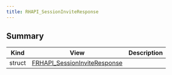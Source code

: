 ```yaml
---
title: RHAPI_SessionInviteResponse
---
```


## Summary
| Kind | View | Description |
|------|------|-------------|
|struct|[FRHAPI_SessionInviteResponse](/unreal-plugins/all/structfrhapi__sessioninviteresponse/#structFRHAPI__SessionInviteResponse)||
